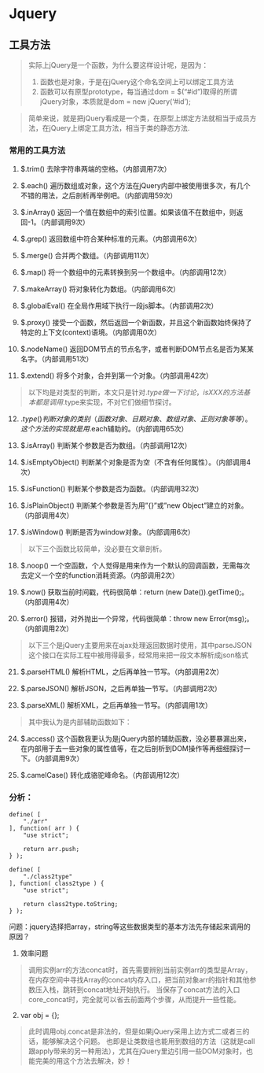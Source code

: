 # Jquery
## 工具方法
>实际上jQuery是一个函数，为什么要这样设计呢，是因为：
>1. 函数也是对象，于是在jQuery这个命名空间上可以绑定工具方法
>2. 函数可以有原型prototype，每当通过dom = $(“#id”)取得的所谓jQuery对象，本质就是dom = new jQuery(‘#id’);

>简单来说，就是把jQuery看成是一个类，在原型上绑定方法就相当于成员方法，在jQuery上绑定工具方法，相当于类的静态方法.

### 常用的工具方法
1. $.trim() 去除字符串两端的空格。（内部调用7次）
2. $.each() 遍历数组或对象，这个方法在jQuery内部中被使用很多次，有几个不错的用法，之后剖析再举例吧。（内部调用59次）

3. $.inArray() 返回一个值在数组中的索引位置。如果该值不在数组中，则返回-1。（内部调用9次）

4. $.grep() 返回数组中符合某种标准的元素。（内部调用6次）

5. $.merge() 合并两个数组。（内部调用11次）

6. $.map() 将一个数组中的元素转换到另一个数组中。（内部调用12次）

7. $.makeArray() 将对象转化为数组。（内部调用6次）

8. $.globalEval() 在全局作用域下执行一段js脚本。（内部调用2次）

9. $.proxy() 接受一个函数，然后返回一个新函数，并且这个新函数始终保持了特定的上下文(context)语境。（内部调用0次）

10. $.nodeName() 返回DOM节点的节点名字，或者判断DOM节点名是否为某某名字。（内部调用51次）

11. $.extend() 将多个对象，合并到第一个对象。（内部调用42次）

>以下均是对类型的判断，本文只是针对$.type做一下讨论，isXXX的方法基本都是调用$.type来实现，不对它们做细节探讨。

12. $.type() 判断对象的类别（函数对象、日期对象、数组对象、正则对象等等）。这个方法的实现就是用$.each辅助的。（内部调用65次）

13. $.isArray() 判断某个参数是否为数组。（内部调用12次）

14. $.isEmptyObject() 判断某个对象是否为空（不含有任何属性）。（内部调用4次）

15. $.isFunction() 判断某个参数是否为函数。（内部调用32次）

16. $.isPlainObject() 判断某个参数是否为用”{}”或”new Object”建立的对象。（内部调用4次）

17. $.isWindow() 判断是否为window对象。（内部调用6次）

>以下三个函数比较简单，没必要在文章剖析。

18. $.noop() 一个空函数，个人觉得是用来作为一个默认的回调函数，无需每次去定义一个空的function消耗资源。（内部调用2次）

19. $.now() 获取当前时间戳，代码很简单：return (new Date()).getTime();。（内部调用4次）

20. $.error() 报错，对外抛出一个异常，代码很简单：throw new Error(msg);。（内部调用2次）

>以下三个是jQuery主要用来在ajax处理返回数据时使用，其中parseJSON这个接口在实际工程中被用得最多，经常用来把一段文本解析成json格式

21. $.parseHTML() 解析HTML，之后再单独一节写。（内部调用2次）

22. $.parseJSON() 解析JSON，之后再单独一节写。（内部调用2次）

23. $.parseXML() 解析XML，之后再单独一节写。（内部调用1次）

> 其中我认为是内部辅助函数如下：

24. $.access() 这个函数我更认为是jQuery内部的辅助函数，没必要暴漏出来，在内部用于去一些对象的属性值等，在之后剖析到DOM操作等再细细探讨一下。（内部调用9次）

25. $.camelCase() 转化成骆驼峰命名。（内部调用12次）

### 分析：

```
define( [
	"./arr"
], function( arr ) {
	"use strict";

	return arr.push;
} );

define( [
	"./class2type"
], function( class2type ) {
	"use strict";

	return class2type.toString;
} );

```
问题：jquery选择把array，string等这些数据类型的基本方法先存储起来调用的原因？
1. 效率问题
>调用实例arr的方法concat时，首先需要辨别当前实例arr的类型是Array，在内存空间中寻找Array的concat内存入口，把当前对象arr的指针和其他参数压入栈，跳转到concat地址开始执行。
当保存了concat方法的入口core_concat时，完全就可以省去前面两个步骤，从而提升一些性能。

2. var obj = {};
> 此时调用obj.concat是非法的，但是如果jQuery采用上边方式二或者三的话，能够解决这个问题。
也即是让类数组也能用到数组的方法（这就是call跟apply带来的另一种用法），尤其在jQuery里边引用一些DOM对象时，也能完美的用这个方法去解决，妙！

